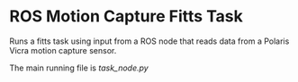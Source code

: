 # ROS Motion Capture Fitts Task
Runs a fitts task using input from a ROS node that reads data from a Polaris Vicra motion capture sensor.

The main running file is *task_node.py*
